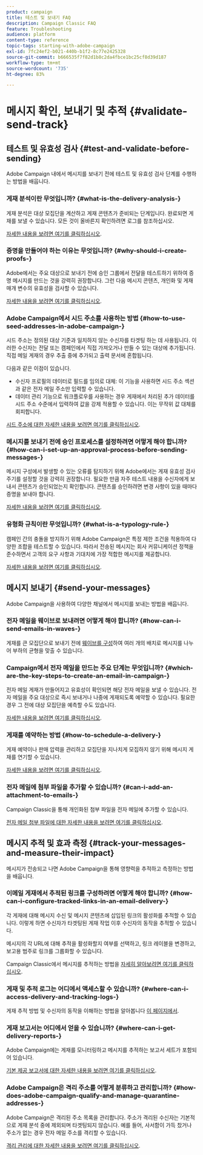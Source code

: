 ```yaml
---
product: campaign
title: 테스트 및 보내기 FAQ
description: Campaign Classic FAQ
feature: Troubleshooting
audience: platform
content-type: reference
topic-tags: starting-with-adobe-campaign
exl-id: 7fc24ef2-b021-440b-b1f2-8c77e2425328
source-git-commit: b666535f7f82d1b8c2da4fbce1bc25cf8d39d187
workflow-type: tm+mt
source-wordcount: '735'
ht-degree: 83%

---
```


# 메시지 확인, 보내기 및 추적 {#validate-send-track}



## 테스트 및 유효성 검사 {#test-and-validate-before-sending}

Adobe Campaign 내에서 메시지를 보내기 전에 테스트 및 유효성 검사 단계를 수행하는 방법을 배웁니다.

### 게재 분석이란 무엇입니까? {#what-is-the-delivery-analysis-}

게재 분석은 대상 모집단을 계산하고 게재 콘텐츠가 준비되는 단계입니다. 완료되면 게재를 보낼 수 있습니다. 모든 것이 올바른지 확인하려면 로그를 참조하십시오.

[자세한 내용을 보려면 여기를 클릭하십시오](../../delivery/using/steps-validating-the-delivery.md).

### 증명을 만들어야 하는 이유는 무엇입니까? {#why-should-i-create-proofs-}

Adobe에서는 주요 대상으로 보내기 전에 승인 그룹에서 전달을 테스트하기 위하여 증명 메시지를 만드는 것을 강력히 권장합니다. 그런 다음 메시지 콘텐츠, 개인화 및 게재 매개 변수의 유효성을 검사할 수 있습니다.

[자세한 내용을 보려면 여기를 클릭하십시오](../../delivery/using/steps-validating-the-delivery.md#sending-a-proof).

### Adobe Campaign에서 시드 주소를 사용하는 방법 {#how-to-use-seed-addresses-in-adobe-campaign-}

시드 주소는 정의된 대상 기준과 일치하지 않는 수신자를 타겟팅 하는 데 사용됩니다. 이러한 수신자는 전달 또는 캠페인에서 직접 가져오거나 만들 수 있는 대상에 추가됩니다. 직접 메일 게재의 경우 추출 중에 추가되고 출력 문서에 혼합됩니다.

다음과 같은 이점이 있습니다.

* 수신자 프로필의 데이터로 필드를 임의로 대체: 이 기능을 사용하면 시드 주소 섹션과 같은 전자 메일 주소만 입력할 수 있습니다.
* 데이터 관리 기능으로 워크플로우를 사용하는 경우 게재에서 처리된 추가 데이터를 시드 주소 수준에서 입력하여 값을 강제 적용할 수 있습니다. 이는 무작위 값 대체를 회피합니다.

[시드 주소에 대한 자세한 내용을 보려면 여기를 클릭하십시오](../../delivery/using/about-seed-addresses.md).

### 메시지를 보내기 전에 승인 프로세스를 설정하려면 어떻게 해야 합니까? {#how-can-i-set-up-an-approval-process-before-sending-messages-}

메시지 구성에서 발생할 수 있는 오류를 탐지하기 위해 Adobe에서는 게재 유효성 검사 주기를 설정할 것을 강력히 권장합니다. 필요한 만큼 자주 테스트 내용을 수신자에게 보내서 콘텐츠가 승인되었는지 확인합니다. 콘텐츠를 승인하려면 변경 사항이 있을 때마다 증명을 보내야 합니다.

[자세한 내용을 보려면 여기를 클릭하십시오](../../delivery/using/steps-validating-the-delivery.md#sending-a-proof).

### 유형화 규칙이란 무엇입니까? {#what-is-a-typology-rule-}

캠페인 간의 충돌을 방지하기 위해 Adobe Campaign은 특정 제한 조건을 적용하여 다양한 조합을 테스트할 수 있습니다. 따라서 전송된 메시지는 회사 커뮤니케이션 정책을 준수하면서 고객의 요구 사항과 기대치에 가장 적합한 메시지를 제공합니다.

[자세한 내용을 보려면 여기를 클릭하십시오](../../campaign-opt/using/about-campaign-typologies.md).

## 메시지 보내기 {#send-your-messages}

Adobe Campaign을 사용하여 다양한 채널에서 메시지를 보내는 방법을 배웁니다.

### 전자 메일을 웨이브로 보내려면 어떻게 해야 합니까? {#how-can-i-send-emails-in-waves-}

게재를 큰 모집단으로 보내기 전에 [웨이브를 구성](../../delivery/using/steps-sending-the-delivery.md#sending-using-multiple-waves)하여 여러 개의 배치로 메시지를 나누어 부하의 균형을 맞출 수 있습니다.

### Campaign에서 전자 메일을 만드는 주요 단계는 무엇입니까? {#which-are-the-key-steps-to-create-an-email-in-campaign-}

전자 메일 게재가 만들어지고 유효성이 확인되면 해당 전자 메일을 보낼 수 있습니다. 전자 메일을 주요 대상으로 즉시 보내거나 나중에 게재되도록 예약할 수 있습니다. 필요한 경우 그 전에 대상 모집단을 예측할 수도 있습니다.

[자세한 내용을 보려면 여기를 클릭하십시오](../../delivery/using/steps-validating-the-delivery.md#sending-a-proof).

### 게재를 예약하는 방법 {#how-to-schedule-a-delivery-}

게재 예약이나 판매 압력을 관리하고 모집단을 지나치게 모집하지 않기 위해 메시지 게재를 연기할 수 있습니다.

[자세한 내용을 보려면 여기를 클릭하십시오](../../delivery/using/steps-sending-the-delivery.md#scheduling-the-delivery-sending).

### 전자 메일에 첨부 파일을 추가할 수 있습니까? {#can-i-add-an-attachment-to-emails-}

Campaign Classic을 통해 개인화된 첨부 파일을 전자 메일에 추가할 수 있습니다.

[전자 메일 첨부 파일에 대한 자세한 내용을 보려면 여기를 클릭하십시오](../../delivery/using/attaching-files.md).

## 메시지 추적 및 효과 측정 {#track-your-messages-and-measure-their-impact}

메시지가 전송되고 나면 Adobe Campaign을 통해 영향력을 추적하고 측정하는 방법을 배웁니다.

### 이메일 게재에서 추적된 링크를 구성하려면 어떻게 해야 합니까? {#how-can-i-configure-tracked-links-in-an-email-delivery-}

각 게재에 대해 메시지 수신 및 메시지 콘텐츠에 삽입된 링크의 활성화를 추적할 수 있습니다. 이렇게 하면 수신자가 타겟팅된 게재 작업 이후 수신자의 동작을 추적할 수 있습니다.

메시지의 각 URL에 대해 추적을 활성화할지 여부를 선택하고, 링크 레이블을 변경하고, 보고용 범주로 링크를 그룹화할 수 있습니다.

Campaign Classic에서 메시지를 추적하는 방법을 [자세히 알아보려면 여기를 클릭하십시오](../../delivery/using/about-message-tracking.md).

### 게재 및 추적 로그는 어디에서 액세스할 수 있습니까? {#where-can-i-access-delivery-and-tracking-logs-}

게재 추적 방법 및 수신자의 동작을 이해하는 방법을 알아봅니다 [이 페이지에서](../../delivery/using/delivery-dashboard.md).

### 게재 보고서는 어디에서 얻을 수 있습니까? {#where-can-i-get-delivery-reports-}

Adobe Campaign에는 게재를 모니터링하고 메시지를 추적하는 보고서 세트가 포함되어 있습니다.

[기본 제공 보고서에 대한 자세한 내용을 보려면 여기를 클릭하십시오](../../reporting/using/delivery-reports.md).

### Adobe Campaign은 격리 주소를 어떻게 분류하고 관리합니까? {#how-does-adobe-campaign-qualify-and-manage-quarantine-addresses-}

Adobe Campaign은 격리된 주소 목록을 관리합니다. 주소가 격리된 수신자는 기본적으로 게재 분석 중에 제외되며 타겟팅되지 않습니다. 예를 들어, 사서함이 가득 찼거나 주소가 없는 경우 전자 메일 주소를 격리할 수 있습니다.

[격리 관리에 대한 자세한 내용을 보려면 여기를 클릭하십시오](../../delivery/using/understanding-quarantine-management.md).
